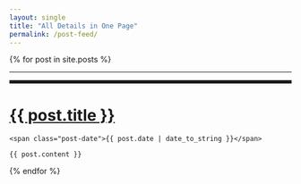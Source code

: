 ```yaml
---
layout: single
title: "All Details in One Page"
permalink: /post-feed/
---
```






<div class="posts">

  {% for post in site.posts  %}

<hr>
<hr style="border-top: dotted 5px;" />


  <div class="post">
    <h1 class="post-title">
      <a href="{{ site.baseurl }}{{ post.url }}">
        {{ post.title }}
      </a>
    </h1>

    <span class="post-date">{{ post.date | date_to_string }}</span>

    {{ post.content }}
  </div>
  {% endfor %}
</div>